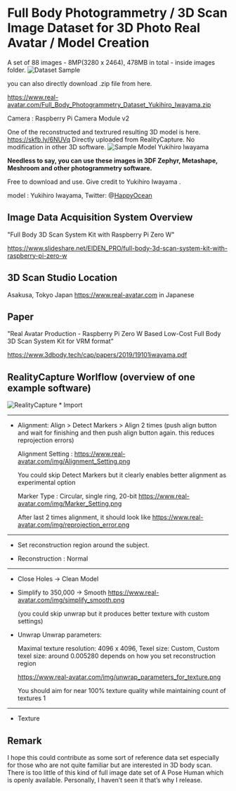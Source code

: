 
# Full Body Photogrammetry / 3D Scan Image Dataset for 3D Photo Real Avatar / Model Creation

A set of 88 images - 8MP(3280 x 2464), 478MB in total - inside images folder.
<img src="https://www.real-avatar.com/img/dataset_sample.png" alt="Dataset Sample" title="Dataset Sample">

you can also directly download .zip file from here.

https://www.real-avatar.com/Full_Body_Photogrammetry_Dataset_Yukihiro_Iwayama.zip

Camera : Raspberry Pi Camera Module v2

One of the reconstructed and textrured resulting 3D model is here.
https://skfb.ly/6NUVq
Directly uploaded from RealityCapture. No modification in other 3D software.
<img src="https://www.real-avatar.com/img/YukihiroIwayama_Sample_Model.png" alt="Sample Model Yukihiro Iwayama" title="Sample Model Yukihiro Iwayama">

**Needless to say, you can use these images in 3DF Zephyr, Metashape, Meshroom and other photogrammetry software.**

Free to download and use. Give credit to Yukihiro Iwayama .

model : Yukihiro Iwayama,  Twitter: @[HappyOcean](https://Twitter.com/HappyOcean)

## Image Data Acquisition System Overview
"Full Body 3D Scan System Kit with Raspberry Pi Zero W"

https://www.slideshare.net/EIDEN_PRO/full-body-3d-scan-system-kit-with-raspberry-pi-zero-w

## 3D Scan Studio Location 
Asakusa, Tokyo Japan
https://www.real-avatar.com in Japanese

## Paper
"Real Avatar Production - Raspberry Pi Zero W Based Low-Cost Full Body 3D Scan System Kit for VRM format"

https://www.3dbody.tech/cap/papers/2019/19101iwayama.pdf

## RealityCapture Worlflow  (overview of one example software)
<img src="https://www.real-avatar.com/img/RealityCapture.png" alt="RealityCapture" title="RealityCapture">
* Import

-------
* Alignment:
  Align >
  Detect Markers >
  Align 2 times (push align button and wait for finishing and then push align button again. this reduces reprojection errors)

  Alignment Setting : https://www.real-avatar.com/img/Alignment_Setting.png
  
  You could skip Detect Markers but it clearly enables better alignment as experimental option

  Marker Type : Circular, single ring, 20-bit https://www.real-avatar.com/img/Marker_Setting.png
  
    After last 2 times alignment, it should look like https://www.real-avatar.com/img/reprojection_error.png
--------

* Set reconstruction region around the subject.

* Reconstruction : Normal

---------
* Close Holes -> Clean Model

* Simplify to 350,000 -> Smooth https://www.real-avatar.com/img/simplify_smooth.png

  (you could skip unwrap but it produces better texture with custom settings)

* Unwrap
  Unwrap parameters:
  
  Maximal texture resolution: 4096 x 4096, Texel size: Custom, Custom texel size: around 0.005280 depends on how you set reconstruction region
  
  https://www.real-avatar.com/img/unwrap_parameters_for_texture.png
  
  You should aim for near 100% texture quality while maintaining count of textures 1

-- --- ---    

* Texture



## Remark
I hope this could contribute as some sort of reference data set especially for those who are not quite familiar but are interested in 3D body scan. There is too little of this kind of full image date set of A Pose Human which is openly available. Personally, I haven’t seen it that’s why I release.
